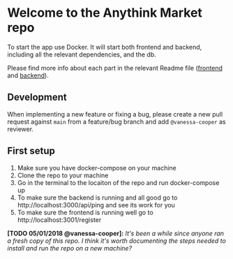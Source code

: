 # Welcome to the Anythink Market repo

To start the app use Docker. It will start both frontend and backend, including all the relevant dependencies, and the db.

Please find more info about each part in the relevant Readme file ([frontend](frontend/readme.md) and [backend](backend/README.md)).

## Development

When implementing a new feature or fixing a bug, please create a new pull request against `main` from a feature/bug branch and add `@vanessa-cooper` as reviewer.

## First setup

1. Make sure you have docker-compose on your machine
2. Clone the repo to your machine
3. Go in the terminal to the locaiton of the repo and run docker-compose up
4. To make sure the backend is running and all good go to http://localhost:3000/api/ping and see its work for you
5. To make sure the frontend is running well go to http://localhost:3001/register 


**[TODO 05/01/2018 @vanessa-cooper]:** _It's been a while since anyone ran a fresh copy of this repo. I think it's worth documenting the steps needed to install and run the repo on a new machine?_
